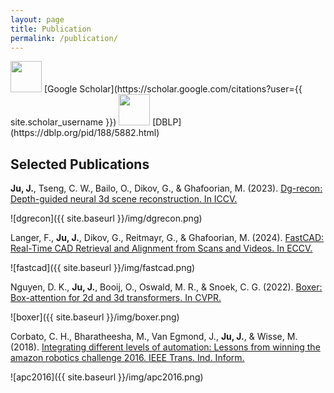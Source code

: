```yaml
---
layout: page
title: Publication
permalink: /publication/
---
```


<img src="https://upload.wikimedia.org/wikipedia/commons/thumb/c/c7/Google_Scholar_logo.svg/2048px-Google_Scholar_logo.svg.png" width="50" height="50">
[Google Scholar](https://scholar.google.com/citations?user={{ site.scholar_username }})
<img src="https://dblp.org/img/dblp.icon.192x192.png" width="50" height="50">
[DBLP](https://dblp.org/pid/188/5882.html)


Selected Publications
---

__Ju, J.__, Tseng, C. W., Bailo, O., Dikov, G., & Ghafoorian, M. (2023).
[Dg-recon: Depth-guided neural 3d scene reconstruction. In ICCV.](https://openaccess.thecvf.com/content/ICCV2023/papers/Ju_DG-Recon_Depth-Guided_Neural_3D_Scene_Reconstruction_ICCV_2023_paper.pdf)

![dgrecon]({{ site.baseurl }}/img/dgrecon.png)

Langer, F., __Ju, J.__, Dikov, G., Reitmayr, G., & Ghafoorian, M. (2024). [FastCAD: Real-Time CAD Retrieval and Alignment from Scans and Videos. In ECCV.](https://arxiv.org/pdf/2403.15161)

![fastcad]({{ site.baseurl }}/img/fastcad.png)


Nguyen, D. K., __Ju, J.__, Booij, O., Oswald, M. R., & Snoek, C. G. (2022). [Boxer: Box-attention for 2d and 3d transformers. In CVPR.](https://openaccess.thecvf.com/content/CVPR2022/papers/Nguyen_BoxeR_Box-Attention_for_2D_and_3D_Transformers_CVPR_2022_paper.pdf)

![boxer]({{ site.baseurl }}/img/boxer.png)


Corbato, C. H., Bharatheesha, M., Van Egmond, J., __Ju, J.__, & Wisse, M. (2018). [Integrating different levels of automation: Lessons from winning the amazon robotics challenge 2016. IEEE Trans. Ind. Inform.](https://ieeexplore.ieee.org/stamp/stamp.jsp?arnumber=8304784)

![apc2016]({{ site.baseurl }}/img/apc2016.png)

